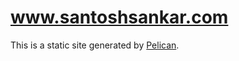 # www.santoshsankar.com

This is a static site generated by [Pelican](http://docs.getpelican.com/en/3.3.0/).